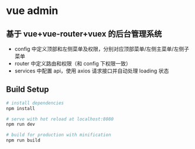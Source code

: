 # vue admin

## 基于 vue+vue-router+vuex 的后台管理系统

- config 中定义顶部和左侧菜单及权限，分别对应顶部菜单/左侧主菜单/左侧子菜单
- router 中定义路由和权限（和 config 下权限一致）
- services 中配置 api，使用 axios 请求接口并自动处理 loading 状态

## Build Setup

```bash
# install dependencies
npm install

# serve with hot reload at localhost:8080
npm run dev

# build for production with minification
npm run build
```
